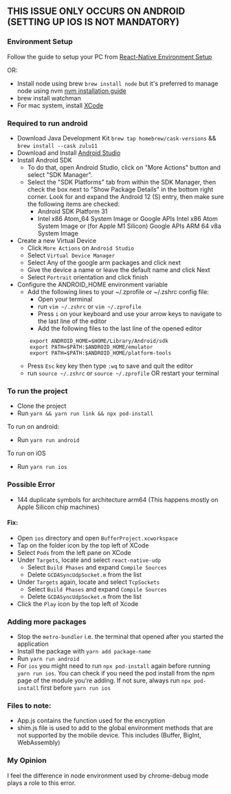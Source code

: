 ## THIS ISSUE ONLY OCCURS ON ANDROID (SETTING UP IOS IS NOT MANDATORY)

### Environment Setup

Follow the guide to setup your PC from [React-Native Environment Setup](https://reactnative.dev/docs/environment-setup)

OR:

- Install node using brew `brew install node` but it's preferred to manage node using nvm [nvm installation guide](https://tecadmin.net/install-nvm-macos-with-homebrew/)
- brew install watchman
- For mac system, install [XCode](https://apps.apple.com/ng/app/xcode/id497799835?mt=12)

### Required to run android
- Download Java Development Kit `brew tap homebrew/cask-versions` && `brew install --cask zulu11`
- Download and Install [Android Studio](https://developer.android.com/studio)
- Install Android SDK
  - To do that, open Android Studio, click on "More Actions" button and select "SDK Manager".
  - Select the "SDK Platforms" tab from within the SDK Manager, then check the box next to "Show Package Details" in the bottom right corner. Look for and expand the Android 12 (S) entry, then make sure the following items are checked:
    - Android SDK Platform 31
    - Intel x86 Atom_64 System Image or Google APIs Intel x86 Atom System Image or (for Apple M1 Silicon) Google APIs ARM 64 v8a System Image
- Create a new Virtual Device
  - Click `More Actions` on `Android Studio`
  - Select `Virtual Device Manager`
  - Select Any of the google arm packages and click next
  - Give the device a name or leave the default name and click Next
  - Select `Portrait` orientation and click finish
- Configure the ANDROID_HOME environment variable
  - Add the following lines to your ~/.zprofile or ~/.zshrc config file:
    - Open your terminal
    - run `vim ~/.zshrc` or `vim ~/.zprofile`
    - Press `i` on your keyboard and use your arrow keys to navigate to the last line of the editor
    - Add the following files to the last line of the opened editor
  ```
      export ANDROID_HOME=$HOME/Library/Android/sdk
      export PATH=$PATH:$ANDROID_HOME/emulator
      export PATH=$PATH:$ANDROID_HOME/platform-tools
  ```
    - Press `Esc` key key then type `:wq` to save and quit the editor
    - run `source ~/.zshrc` or `source ~/.zprofile` OR restart your terminal
### To run the project
- Clone the project
- Run `yarn && yarn run link && npx pod-install`

To run on android:
- Run `yarn run android`

To run on iOS
- Run `yarn run ios`

### Possible Error
- 144 duplicate symbols for architecture arm64 (This happens mostly on Apple Silicon chip machines)
#### Fix:
- Open `ios` directory and open `BufferProject.xcworkspace`
- Tap on the folder icon by the top left of XCode
- Select `Pods` from the left pane on XCode
- Under `Targets`, locate and select `react-native-udp`
  - Select `Build Phases` and expand `Compile Sources`
  - Delete `GCDASyncUdpSocket.m` from the list
- Under `Targets` again, locate and select `TcpSockets`
  - Select `Build Phases` and expand `Compile Sources`
  - Delete `GCDASyncUdpSocket.m` from the list
- Click the `Play` icon by the top left of Xcode


### Adding more packages
- Stop the `metro-bundler` i.e. the terminal that opened after you started the application
- Install the package with `yarn add package-name`
- Run `yarn run android`
- For `ios` you might need to run `npx pod-install` again before running `yarn run ios`. You can check if you need the pod install from the npm page of the module you're adding. If not sure, always run `npx pod-install` first before `yarn run ios`

### Files to note:
- App.js contains the function used for the encryption
- shim.js file is used to add to the global environment methods that are not supported by the mobile device. This includes (Buffer, BigInt, WebAssembly)

### My Opinion
I feel the difference in node environment used by chrome-debug mode plays a role to this error.

